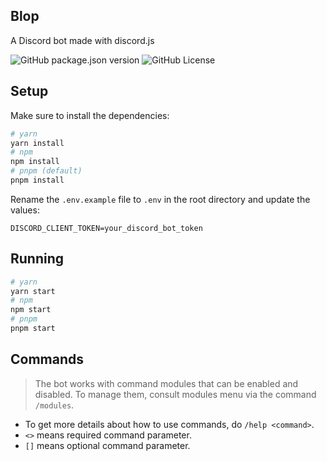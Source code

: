 ## Blop
A Discord bot made with discord.js

![GitHub package.json version](https://img.shields.io/github/package-json/v/dankerow/blop)
![GitHub License](https://img.shields.io/github/license/dankerow/blop)


## Setup

Make sure to install the dependencies:

```bash
# yarn
yarn install
# npm
npm install
# pnpm (default)
pnpm install
```

Rename the `.env.example` file to `.env` in the root directory and update the values:

```env
DISCORD_CLIENT_TOKEN=your_discord_bot_token
```

## Running

```bash
# yarn
yarn start
# npm
npm start
# pnpm
pnpm start
```

## Commands

> The bot works with command modules that can be enabled and disabled. To manage them, consult modules menu via the command `/modules`.

*   To get more details about how to use commands, do `/help <command>`.
*   `<>` means required command parameter.
*   `[]` means optional command parameter.
